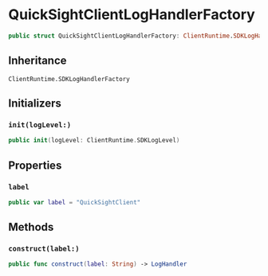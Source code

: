 # QuickSightClientLogHandlerFactory

``` swift
public struct QuickSightClientLogHandlerFactory: ClientRuntime.SDKLogHandlerFactory 
```

## Inheritance

`ClientRuntime.SDKLogHandlerFactory`

## Initializers

### `init(logLevel:)`

``` swift
public init(logLevel: ClientRuntime.SDKLogLevel) 
```

## Properties

### `label`

``` swift
public var label = "QuickSightClient"
```

## Methods

### `construct(label:)`

``` swift
public func construct(label: String) -> LogHandler 
```
